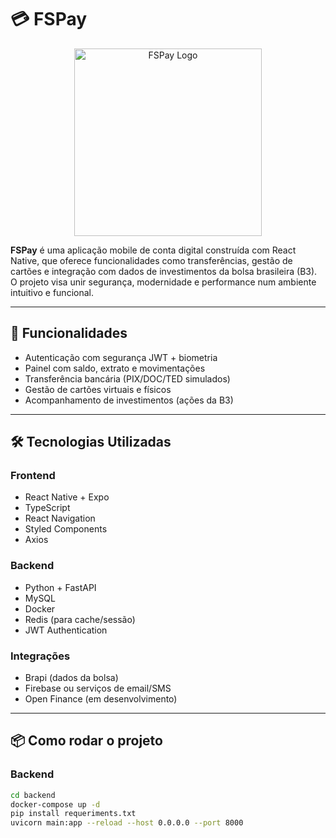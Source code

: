 # 💳 FSPay

<p align="center">
  <img src="https://github.com/user-attachments/assets/7202b9da-1f99-4e8c-b7d7-0f93c25c9301" alt="FSPay Logo" width="300"/>
</p>

**FSPay** é uma aplicação mobile de conta digital construída com React Native, que oferece funcionalidades como transferências, gestão de cartões e integração com dados de investimentos da bolsa brasileira (B3). O projeto visa unir segurança, modernidade e performance num ambiente intuitivo e funcional.

---

## 🚀 Funcionalidades

- Autenticação com segurança JWT + biometria
- Painel com saldo, extrato e movimentações
- Transferência bancária (PIX/DOC/TED simulados)
- Gestão de cartões virtuais e físicos
- Acompanhamento de investimentos (ações da B3)

---

## 🛠️ Tecnologias Utilizadas

### Frontend
- React Native + Expo
- TypeScript
- React Navigation
- Styled Components
- Axios

### Backend
- Python + FastAPI
- MySQL
- Docker
- Redis (para cache/sessão)
- JWT Authentication

### Integrações
- Brapi (dados da bolsa)
- Firebase ou serviços de email/SMS
- Open Finance (em desenvolvimento)

---

## 📦 Como rodar o projeto

### Backend

```bash
cd backend
docker-compose up -d
pip install requeriments.txt
uvicorn main:app --reload --host 0.0.0.0 --port 8000

